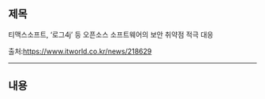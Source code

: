 ## 제목
티맥스소프트, ‘로그4j’ 등 오픈소스 소프트웨어의 보안 취약점 적극 대응

출처:<https://www.itworld.co.kr/news/218629>
***
## 내용
